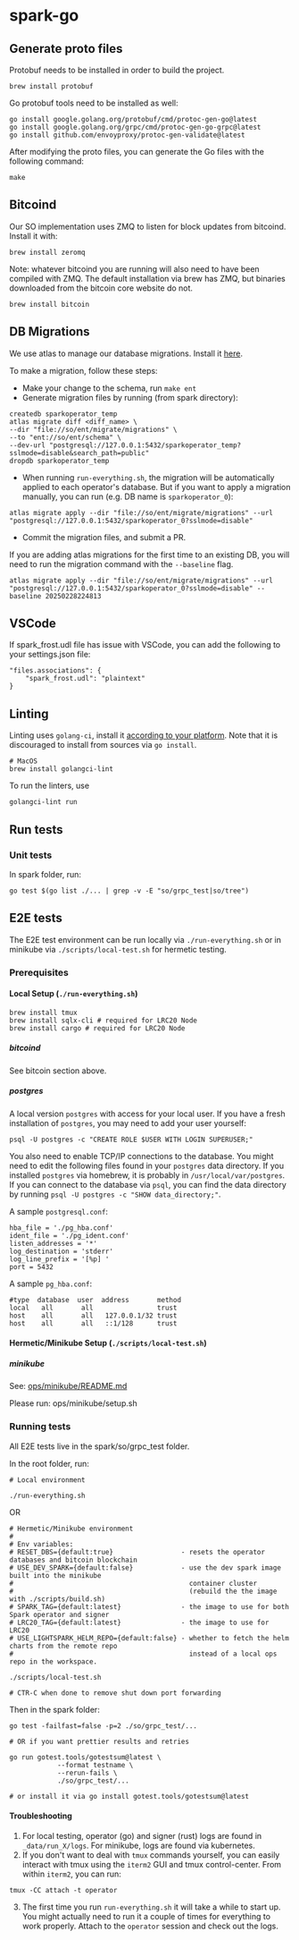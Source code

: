 # spark-go

## Generate proto files

Protobuf needs to be installed in order to build the project.

```
brew install protobuf
```

Go protobuf tools need to be installed as well:

```
go install google.golang.org/protobuf/cmd/protoc-gen-go@latest
go install google.golang.org/grpc/cmd/protoc-gen-go-grpc@latest
go install github.com/envoyproxy/protoc-gen-validate@latest
```

After modifying the proto files, you can generate the Go files with the following command:

```
make
```

## Bitcoind

Our SO implementation uses ZMQ to listen for block updates from bitcoind. Install it with:

```
brew install zeromq
```

Note: whatever bitcoind you are running will also need to have been compiled with ZMQ.
The default installation via brew has ZMQ, but binaries downloaded from the bitcoin core
website do not.

```
brew install bitcoin
```

## DB Migrations

We use atlas to manage our database migrations. Install it [here](https://atlasgo.io/getting-started/#installation).

To make a migration, follow these steps:

- Make your change to the schema, run `make ent`
- Generate migration files by running (from spark directory):

```
createdb sparkoperator_temp
atlas migrate diff <diff_name> \
--dir "file://so/ent/migrate/migrations" \
--to "ent://so/ent/schema" \
--dev-url "postgresql://127.0.0.1:5432/sparkoperator_temp?sslmode=disable&search_path=public"
dropdb sparkoperator_temp
```

- When running `run-everything.sh`, the migration will be automatically
  applied to each operator's database. But if you want to apply a migration manually, you can run (e.g. DB name is `sparkoperator_0`):

```
atlas migrate apply --dir "file://so/ent/migrate/migrations" --url "postgresql://127.0.0.1:5432/sparkoperator_0?sslmode=disable"
```

- Commit the migration files, and submit a PR.

If you are adding atlas migrations for the first time to an existing DB, you will need to run the migration command with the `--baseline` flag.

```
atlas migrate apply --dir "file://so/ent/migrate/migrations" --url "postgresql://127.0.0.1:5432/sparkoperator_0?sslmode=disable" --baseline 20250228224813
```

## VSCode

If spark_frost.udl file has issue with VSCode, you can add the following to your settings.json file:

```
"files.associations": {
    "spark_frost.udl": "plaintext"
}
```

## Linting

Linting uses `golang-ci`, install it [according to your platform](https://golangci-lint.run/welcome/install/). Note that it is discouraged to install from sources via `go install`.

```
# MacOS
brew install golangci-lint

```

To run the linters, use

```
golangci-lint run
```

## Run tests

### Unit tests

In spark folder, run:

```
go test $(go list ./... | grep -v -E "so/grpc_test|so/tree")
```

## E2E tests

The E2E test environment can be run locally via `./run-everything.sh` or in minikube via `./scripts/local-test.sh` for hermetic testing.

### Prerequisites

#### Local Setup (`./run-everything.sh`)
```
brew install tmux
brew install sqlx-cli # required for LRC20 Node
brew install cargo # required for LRC20 Node
```

##### bitcoind

See bitcoin section above.

##### postgres

A local version `postgres` with access for your local user.
If you have a fresh installation of `postgres`, you may need to add your user yourself:

```
psql -U postgres -c "CREATE ROLE $USER WITH LOGIN SUPERUSER;"
```

You also need to enable TCP/IP connections to the database.
You might need to edit the following files found in your `postgres` data directory. If you installed `postgres` via homebrew, it is probably in `/usr/local/var/postgres`. If you can connect to the database via `psql`, you can find the data directory by running `psql -U postgres -c "SHOW data_directory;"`.

A sample `postgresql.conf`:

```
hba_file = './pg_hba.conf'
ident_file = './pg_ident.conf'
listen_addresses = '*'
log_destination = 'stderr'
log_line_prefix = '[%p] '
port = 5432
```

A sample `pg_hba.conf`:

```
#type  database  user  address       method
local   all       all                trust
host    all       all   127.0.0.1/32 trust
host    all       all   ::1/128      trust
```

#### Hermetic/Minikube Setup (`./scripts/local-test.sh`)

##### minikube

See: [ops/minikube/README.md](https://github.com/lightsparkdev/ops/blob/main/minikube/README.md)

Please run: ops/minikube/setup.sh

### Running tests

All E2E tests live in the spark/so/grpc_test folder.

In the root folder, run:


```
# Local environment

./run-everything.sh
```

OR

```
# Hermetic/Minikube environment
#
# Env variables:
# RESET_DBS={default:true}                 - resets the operator databases and bitcoin blockchain
# USE_DEV_SPARK={default:false}            - use the dev spark image built into the minikube 
#                                            container cluster
#                                            (rebuild the the image with ./scripts/build.sh)
# SPARK_TAG={default:latest}               - the image to use for both Spark operator and signer
# LRC20_TAG={default:latest}               - the image to use for LRC20
# USE_LIGHTSPARK_HELM_REPO={default:false} - whether to fetch the helm charts from the remote repo
#                                            instead of a local ops repo in the workspace.

./scripts/local-test.sh

# CTR-C when done to remove shut down port forwarding
```

Then in the spark folder:

```
go test -failfast=false -p=2 ./so/grpc_test/...

# OR if you want prettier results and retries

go run gotest.tools/gotestsum@latest \
            --format testname \
            --rerun-fails \
            ./so/grpc_test/...

# or install it via go install gotest.tools/gotestsum@latest
```

#### Troubleshooting

1. For local testing, operator (go) and signer (rust) logs are found in `_data/run_X/logs`. For minikube, logs are found via kubernetes.
2. If you don't want to deal with `tmux` commands yourself, you can easily interact with tmux using the `iterm2` GUI and tmux control-center.
   From within `iterm2`, you can run:

`tmux -CC attach -t operator`

3. The first time you run `run-everything.sh` it will take a while to start up. You might actually need to run it a couple of times for everything to work properly. Attach to the `operator` session and check out the logs.
